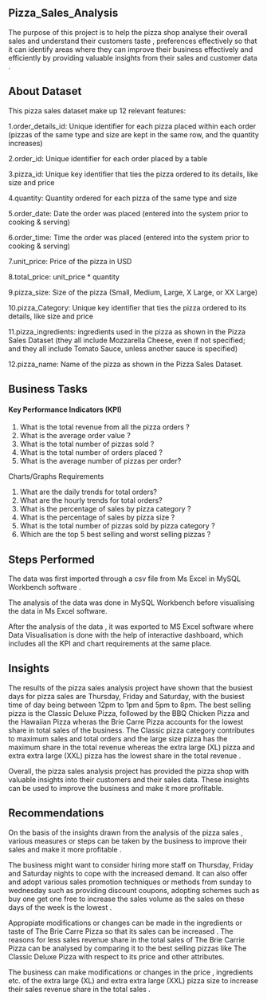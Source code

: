 ## Pizza_Sales_Analysis

The purpose of this project is to help the pizza shop analyse their overall sales and understand their customers taste , preferences effectively so that it can identify areas where they can improve their business effectively and efficiently by providing valuable insights from their sales and customer data .


## About Dataset

 This pizza sales dataset make up 12 relevant features:

1.order_details_id: Unique identifier for each pizza placed within each order (pizzas of the same type and size are kept in the same row, and the quantity increases)

2.order_id: Unique identifier for each order placed by a table


3.pizza_id: Unique key identifier that ties the pizza ordered to its details, like size and price

4.quantity: Quantity ordered for each pizza of the same type and size

5.order_date: Date the order was placed (entered into the system prior to cooking & serving)

6.order_time: Time the order was placed (entered into the system prior to cooking & serving)

7.unit_price: Price of the pizza in USD

8.total_price: unit_price * quantity

9.pizza_size: Size of the pizza (Small, Medium, Large, X Large, or XX Large)

10.pizza_Category: Unique key identifier that ties the pizza ordered to its details, like size and price

11.pizza_ingredients: ingredients used in the pizza as shown in the Pizza Sales Dataset (they all include Mozzarella Cheese, even if not specified; and they all include Tomato Sauce, unless another sauce is specified)

12.pizza_name: Name of the pizza as shown in the Pizza Sales Dataset.
 


## Business Tasks

#### Key Performance Indicators (KPI)

1. What is the total revenue from all the pizza orders ?
2. What is the average order value ?
3. What is the total number of pizzas sold ?
4. What is the total number of orders placed ?
5. What is the average number of pizzas per order?


Charts/Graphs Requirements 

1. What are the daily trends for total orders?
2. What are the hourly trends for total orders?
3. What is the percentage of sales by pizza category ?
4. What is the percentage of sales by pizza size ?
5. What is the total number of pizzas sold by pizza category ?
6. Which are the top 5 best selling and worst selling pizzas ?


## Steps Performed 

The data was first imported through a csv file from Ms Excel in MySQL Workbench software .

The analysis of the data was done in MySQL Workbench before visualising the data in Ms Excel software.

After the analysis of the data , it was exported to MS Excel software where Data Visualisation is done with the help of interactive dashboard, which includes all the KPI and chart requirements at the same place.



## Insights

The results of the pizza sales analysis project have shown that the busiest days for pizza sales are Thursday, Friday and Saturday, with the busiest time of day being between 12pm to 1pm and 5pm to 8pm. The best selling pizza is the Classic Deluxe Pizza, followed by the BBQ Chicken Pizza and the Hawaiian Pizza wheras the Brie Carre Pizza accounts for the lowest share in total sales of the business. The Classic pizza category contributes to maximum sales and total orders and the large size pizza has the maximum share in the total revenue whereas the extra large (XL) pizza and extra extra large (XXL) pizza has the lowest share in the total revenue .

Overall, the pizza sales analysis project has provided the pizza shop with valuable insights into their customers and their sales data. These insights can be used to improve the business and make it more profitable.


## Recommendations

On the basis of the insights drawn from the analysis of the pizza sales , various measures or steps can be taken by the business to improve their sales and make it more profitable .

The business might want to consider hiring more staff on Thursday, Friday and Saturday nights to cope with the increased demand. It can also offer and adopt various sales promotion techniques or methods from sunday to wednesday such as providing discount coupons, adopting schemes such as buy one get one free  to increase the sales volume as the sales on these days of the week is the lowest .

Appropiate modifications or changes can be made in the ingredients or taste of The Brie Carre Pizza so that its sales can be increased . The reasons for less sales revenue share in the total sales of The Brie Carrie Pizza can be analysed by comparing it to the best selling pizzas  like The Classic Deluxe Pizza with respect to its price and other attributes.

The business can make modifications or changes in the price , ingredients etc. of the extra large (XL) and extra extra large (XXL) pizza size to increase their sales revenue share in the total sales .


